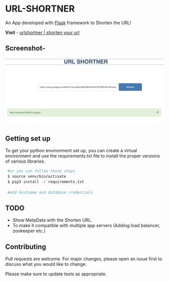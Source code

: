 # URL-SHORTNER

An App developed with [Flask](https://flask.palletsprojects.com/en/1.1.x/) framework to Shorten the URL!

**Visit** - [urlshortner | shorten your url](https://vip-vik-short.herokuapp.com/)
## Screenshot-
![](/static/screenshot.png)

## Getting set up
To get your python environment set up, you can create a virtual environment and use the requirements.txt file to install the proper versions of various libraries.
```bash
 #or you can follow these steps
 $ source venv/bin/activate
 $ pip3 install -r requirements.txt
 
 #add hostname and database credentials
```

## TODO

- Show MetaData with the Shorten URL.
- To make it compatible with multiple app servers (Adding load balancer, zookeeper etc.)

## Contributing
Pull requests are welcome. For major changes, please open an issue first to discuss what you would like to change.

Please make sure to update tests as appropriate.
